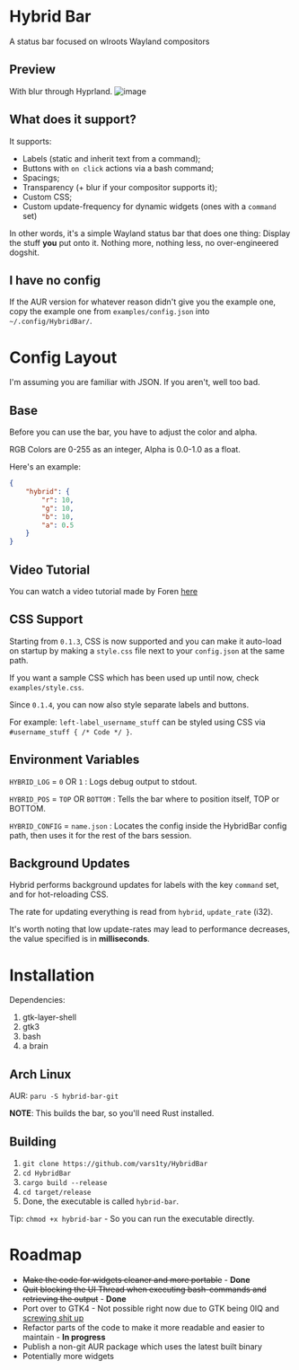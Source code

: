 # Hybrid Bar
A status bar focused on wlroots Wayland compositors

## Preview
With blur through Hyprland.
![image](https://user-images.githubusercontent.com/54314240/185250795-b5c1b948-ef69-4293-bd1b-4deedbbaa82d.png)

## What does it support?
It supports:
- Labels (static and inherit text from a command);
- Buttons with `on click` actions via a bash command;
- Spacings;
- Transparency (+ blur if your compositor supports it);
- Custom CSS;
- Custom update-frequency for dynamic widgets (ones with a `command` set)

In other words, it's a simple Wayland status bar that does one thing: Display the stuff __you__ put onto it. Nothing more, nothing less, no over-engineered dogshit.
## I have no config
If the AUR version for whatever reason didn't give you the example one, copy the example one from `examples/config.json` into `~/.config/HybridBar/`.
# Config Layout
I'm assuming you are familiar with JSON. If you aren't, well too bad.
## Base
Before you can use the bar, you have to adjust the color and alpha.

RGB Colors are 0-255 as an integer, Alpha is 0.0-1.0 as a float.

Here's an example:

```json
{
    "hybrid": {
        "r": 10,
        "g": 10,
        "b": 10,
        "a": 0.5
    }
}
```
## Video Tutorial
You can watch a video tutorial made by Foren [here](https://www.youtube.com/watch?v=5g7MX3jgv8A)
## CSS Support
Starting from `0.1.3`, CSS is now supported and you can make it auto-load on startup by making a `style.css` file next to your `config.json` at the same path.

If you want a sample CSS which has been used up until now, check `examples/style.css`.

Since `0.1.4`, you can now also style separate labels and buttons.

For example: `left-label_username_stuff` can be styled using CSS via `#username_stuff { /* Code */ }`.
## Environment Variables
`HYBRID_LOG` = `0` OR `1` : Logs debug output to stdout.

`HYBRID_POS` = `TOP` OR `BOTTOM` : Tells the bar where to position itself, TOP or BOTTOM.

`HYBRID_CONFIG` = `name.json` : Locates the config inside the HybridBar config path, then uses it for the rest of the bars session.
## Background Updates
Hybrid performs background updates for labels with the key `command` set, and for hot-reloading CSS.

The rate for updating everything is read from `hybrid`, `update_rate` (i32).

It's worth noting that low update-rates may lead to performance decreases, the value specified is in **milliseconds**.
# Installation
Dependencies:

1. gtk-layer-shell
2. gtk3
3. bash
4. a brain

## Arch Linux
AUR: `paru -S hybrid-bar-git`

**NOTE**: This builds the bar, so you'll need Rust installed.
## Building
1. `git clone https://github.com/vars1ty/HybridBar`
2. `cd HybridBar`
3. `cargo build --release`
4. `cd target/release`
5. Done, the executable is called `hybrid-bar`.

Tip: `chmod +x hybrid-bar` - So you can run the executable directly.
# Roadmap
- ~~Make the code for widgets cleaner and more portable~~ - **Done**
- ~~Quit blocking the UI Thread when executing bash-commands and retrieving the output~~ - **Done**
- Port over to GTK4 - Not possible right now due to GTK being 0IQ and [screwing shit up](https://github.com/wmww/gtk-layer-shell/issues/37)
- Refactor parts of the code to make it more readable and easier to maintain - **In progress**
- Publish a non-git AUR package which uses the latest built binary
- Potentially more widgets
